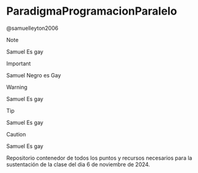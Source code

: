 # ParadigmaProgramacionParalelo

@samuelleyton2006

> [!NOTE]
> Samuel Es gay

> [!IMPORTANT]
> Samuel Negro es Gay

> [!WARNING]
> Samuel Es gay

> [!TIP]
> Samuel Es gay

> [!CAUTION]
> Samuel Es gay

Repositorio contenedor de todos los puntos y recursos necesarios para la sustentación de la clase del dia 6 de noviembre de 2024.
